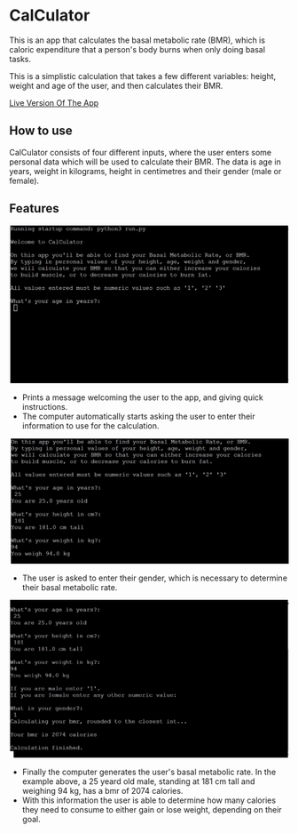# CalCulator

This is an app that calculates the basal metabolic rate (BMR), which is caloric expenditure that a person's body burns when only doing basal tasks. 

This is a simplistic calculation that takes a few different variables: height, weight and age of the user, and then calculates their BMR. 

[Live Version Of The App](https://cal-culators.herokuapp.com/)

## How to use

CalCulator consists of four different inputs, where the user enters some personal data which will be used to calculate their BMR. The data is age in years, weight in kilograms, height in centimetres and their gender (male or female).

## Features

![feature.1](readme-img/start-calc.png)

- Prints a message welcoming the user to the app, and giving quick instructions.
- The computer automatically starts asking the user to enter their information to use for the calculation.

![feature.2](readme-img/enter-variables.png)

- The user is asked to enter their gender, which is necessary to determine their basal metabolic rate.

![feature.3](readme-img/end-calc.png)

- Finally the computer generates the user's basal metabolic rate. In the example above, a 25 yeard old male, standing at 181 cm tall and weighing 94 kg, has a bmr of 2074 calories.
- With this information the user is able to determine how many calories they need to consume to either gain or lose weight, depending on their goal.